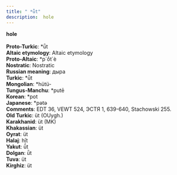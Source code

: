 ```yaml
---
title: " *ǖt"
description:  hole
---
```

<p data-pagefind-weight="0.5">
<strong> hole</strong><br><br>
<strong>Proto-Turkic</strong>:  *ǖt<br>
<strong>Altaic etymology</strong>:  Altaic etymology<br>
<strong> Proto-Altaic</strong>:  *p`ṓt`è<br>
<strong>Nostratic</strong>:  Nostratic<br>
<strong>Russian meaning</strong>:  дыра<br>
<strong>Turkic</strong>:  *ǖt<br>
<strong>Mongolian</strong>:  *hütü-<br>
<strong>Tungus-Manchu</strong>:  *putē<br>
<strong>Korean</strong>:  *pot<br>
<strong>Japanese</strong>:  *pǝtǝ<br>
<strong>Comments</strong>:  EDT 36, VEWT 524, ЭСТЯ 1, 639-640, Stachowski 255.<br>
<strong>Old Turkic</strong>:  üt (OUygh.)<br>
<strong>Karakhanid</strong>:  üt (MK)<br>
<strong>Khakassian</strong>:  üt<br>
<strong>Oyrat</strong>:  üt<br>
<strong>Halaj</strong>:  hị̄t<br>
<strong>Yakut</strong>:  ǖt<br>
<strong>Dolgan</strong>:  ǖt<br>
<strong>Tuva</strong>:  üt<br>
<strong>Kirghiz</strong>:  üt<br>

</p>
